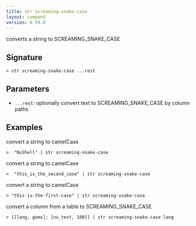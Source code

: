 ```yaml
---
title: str screaming-snake-case
layout: command
version: 0.59.0
---
```


converts a string to SCREAMING_SNAKE_CASE

## Signature

```> str screaming-snake-case ...rest```

## Parameters

 -  `...rest`: optionally convert text to SCREAMING_SNAKE_CASE by column paths

## Examples

convert a string to camelCase
```shell
>  "NuShell" | str screaming-snake-case
```

convert a string to camelCase
```shell
>  "this_is_the_second_case" | str screaming-snake-case
```

convert a string to camelCase
```shell
> "this-is-the-first-case" | str screaming-snake-case
```

convert a column from a table to SCREAMING_SNAKE_CASE
```shell
> [[lang, gems]; [nu_test, 100]] | str screaming-snake-case lang
```

